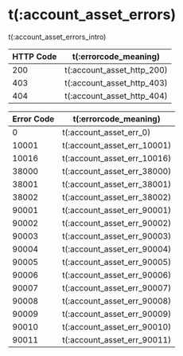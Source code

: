 # t(:account_asset_errors)

t(:account_asset_errors_intro)


HTTP Code | t(:errorcode_meaning)
---------- | -------
200 | t(:account_asset_http_200)
403 | t(:account_asset_http_403)
404 | t(:account_asset_http_404)

Error Code | t(:errorcode_meaning)
---------- | -------
0     | t(:account_asset_err_0)
10001 | t(:account_asset_err_10001)
10016 | t(:account_asset_err_10016)
38000 | t(:account_asset_err_38000)
38001 | t(:account_asset_err_38001)
38002 | t(:account_asset_err_38002)
90001 | t(:account_asset_err_90001)
90002 | t(:account_asset_err_90002)
90003 | t(:account_asset_err_90003)
90004 | t(:account_asset_err_90004)
90005 | t(:account_asset_err_90005)
90006 | t(:account_asset_err_90006)
90007 | t(:account_asset_err_90007)
90008 | t(:account_asset_err_90008)
90009 | t(:account_asset_err_90009)
90010 | t(:account_asset_err_90010)
90011 | t(:account_asset_err_90011)
